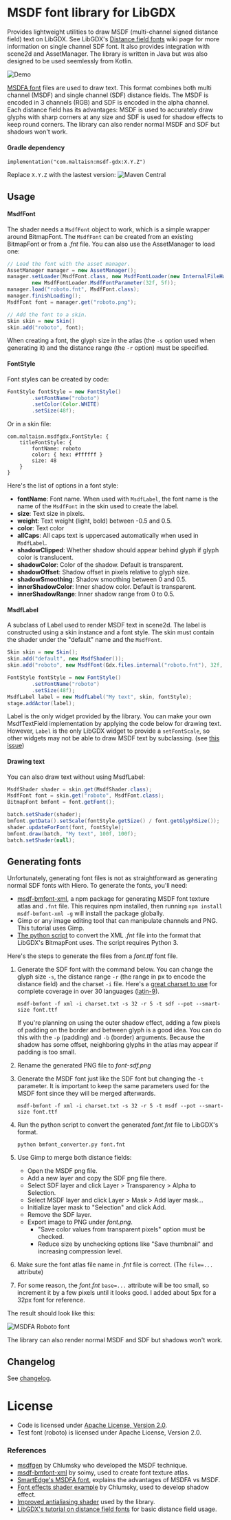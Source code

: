 # MSDF font library for LibGDX
Provides lightweight utilities to draw MSDF (multi-channel signed distance field) 
text on LibGDX. See LibGDX's [Distance field fonts][sdf-libgdx] wiki page for more information on
single channel SDF font. It also provides integration with scene2d and AssetManager. 
The library is written in Java but was also designed to be used seemlessly from Kotlin.

![Demo](demo.gif)

[MSDFA font][msdfa] files are used to draw text. This format combines both
multi channel (MSDF) and single channel (SDF) distance fields. 
The MSDF is encoded in 3 channels (RGB) and SDF is encoded in the alpha channel.
Each distance field has its advantages: MSDF is used to accurately draw glyphs with 
sharp corners at any size and SDF is used for shadow effects to keep round corners.
The library can also render normal MSDF and SDF but shadows won't work.

#### Gradle dependency
```
implementation("com.maltaisn:msdf-gdx:X.Y.Z")
```
Replace `X.Y.Z` with the lastest version: ![Maven Central](https://img.shields.io/maven-central/v/com.maltaisn/msdf-gdx)

## Usage

#### MsdfFont
The shader needs a `MsdfFont` object to work, which is a simple wrapper around BitmapFont.
The `MsdfFont` can be created from an existing BitmapFont or from a *.fnt* file. 
You can also use the AssetManager to load one:
```java
// Load the font with the asset manager.
AssetManager manager = new AssetManager();
manager.setLoader(MsdfFont.class, new MsdfFontLoader(new InternalFileHandleResolver()),
        new MsdfFontLoader.MsdfFontParameter(32f, 5f));
manager.load("roboto.fnt", MsdfFont.class);
manager.finishLoading();
MsdfFont font = manager.get("roboto.png");

// Add the font to a skin.
Skin skin = new Skin()
skin.add("roboto", font);
```
When creating a font, the glyph size in the atlas (the `-s` option used when generating it) 
and the distance range (the `-r` option) must be specified.

#### FontStyle
Font styles can be created by code:
```java
FontStyle fontStyle = new FontStyle()
        .setFontName("roboto")
        .setColor(Color.WHITE)
        .setSize(48f);
```
Or in a skin file:
```libgdxjson
com.maltaisn.msdfgdx.FontStyle: {
    titleFontStyle: {
        fontName: roboto
        color: { hex: #ffffff }
        size: 48
    }
}
```

Here's the list of options in a font style:
- **fontName**: Font name. When used with `MsdfLabel`, the font name is the name of the `MsdfFont` 
  in the skin used to create the label.
- **size**: Text size in pixels.
- **weight**: Text weight (light, bold) between -0.5 and 0.5.
- **color**: Text color
- **allCaps**: All caps text is uppercased automatically when used in `MsdfLabel`.
- **shadowClipped**: Whether shadow should appear behind glyph if glyph color is translucent.
- **shadowColor**: Color of the shadow. Default is transparent.
- **shadowOffset**: Shadow offset in pixels relative to glyph size.
- **shadowSmoothing**: Shadow smoothing between 0 and 0.5.
- **innerShadowColor**: Inner shadow color. Default is transparent.
- **innerShadowRange**: Inner shadow range from 0 to 0.5.

#### MsdfLabel
A subclass of Label used to render MSDF text in scene2d. The label is constructed using a skin instance
and a font style. The skin must contain the shader under the "default" name and the `MsdfFont`.
```java
Skin skin = new Skin();
skin.add("default", new MsdfShader());
skin.add("roboto", new MsdfFont(Gdx.files.internal("roboto.fnt"), 32f, 5f));

FontStyle fontStyle = new FontStyle()
        .setFontName("roboto")
        .setSize(48f);
MsdfLabel label = new MsdfLabel("My text", skin, fontStyle);
stage.addActor(label);
```

Label is the only widget provided by the library. You can make your own MsdfTextField implementation
by applying the code below for drawing text. However, `Label` is the only LibGDX widget to provide
a `setFontScale`, so other widgets may not be able to draw MSDF text by subclassing. 
(see [this issue](https://github.com/libgdx/libgdx/issues/5719))

#### Drawing text
You can also draw text without using MsdfLabel:
```java
MsdfShader shader = skin.get(MsdfShader.class);
MsdfFont font = skin.get("roboto", MsdfFont.class);
BitmapFont bmfont = font.getFont();

batch.setShader(shader);
bmfont.getData().setScale(fontStyle.getSize() / font.getGlyphSize());
shader.updateForFont(font, fontStyle);
bmfont.draw(batch, "My text", 100f, 100f);
batch.setShader(null);
```

## Generating fonts
Unfortunately, generating font files is not as straightforward as generating normal SDF
fonts with Hiero. To generate the fonts, you'll need:
- [msdf-bmfont-xml][msdf-bmfont-xml], a npm package for generating MSDF font texture atlas and `.fnt` file.
  This requires npm installed, then running `npm install msdf-bmfont-xml -g` will install the package globally. 
- Gimp or any image editing tool that can manipulate channels and PNG. This tutorial uses Gimp.
- [The python script][xml-to-fnt] to convert the XML *.fnt* file into the format that LibGDX's BitmapFont uses.
  The script requires Python 3.

Here's the steps to generate the files from a *font.ttf* font file.

1. Generate the SDF font with the command below. You can change the glyph size `-s`, 
   the distance range `-r` (the range in px to encode the distance field) and the charset `-i` file.
   Here's a [great charset to use][charset] for complete coverage in over 30 languages ([latin-9][charset-wiki]).
   ```text
   msdf-bmfont -f xml -i charset.txt -s 32 -r 5 -t sdf --pot --smart-size font.ttf
   ```
   If you're planning on using the outer shadow effect, adding a few pixels of padding on the border
   and between glyph is a good idea. You can do this with the `-p` (padding) and `-b` (border) arguments.
   Because the shadow has some offset, neighboring glyphs in the atlas may appear if padding is too small.

2. Rename the generated PNG file to *font-sdf.png*
3. Generate the MSDF font just like the SDF font but changing the `-t` parameter.
   It is important to keep the same parameters used for the MSDF font since they will be merged afterwards.
   ```text
   msdf-bmfont -f xml -i charset.txt -s 32 -r 5 -t msdf --pot --smart-size font.ttf
   ```
   
4. Run the python script to convert the generated *font.fnt* file to LibGDX's format.
   ```text
   python bmfont_converter.py font.fnt
   ```
  
5. Use Gimp to merge both distance fields:
    - Open the MSDF png file.
    - Add a new layer and copy the SDF png file there.
    - Select SDF layer and click Layer > Transparency > Alpha to Selection.
    - Select MSDF layer and click Layer > Mask > Add layer mask...
    - Initialize layer mask to "Selection" and click Add.
    - Remove the SDF layer.
    - Export image to PNG under *font.png*.
        - "Save color values from transparent pixels" option must be checked.
        - Reduce size by unchecking options like "Save thumbnail" and increasing compression level.
6. Make sure the font atlas file name in *.fnt* file is correct. (The `file=...` attribute)
7. For some reason, the *font.fnt* `base=...` attribute will be too small, so increment it by a few pixels
   until it looks good. I added about 5px for a 32px font for reference.

The result should look like this:

![MSDFA Roboto font](test/assets/font/roboto-32.png)

The library can also render normal MSDF and SDF but shadows won't work.

## Changelog
See [changelog](CHANGELOG.md).

# License
- Code is licensed under [Apache License, Version 2.0](LICENSE).
- Test font (roboto) is licensed under Apache License, Version 2.0.

### References
- [msdfgen][msdfgen] by Chlumsky who developed the MSDF technique.
- [msdf-bmfont-xml][msdf-bmfont-xml] by soimy, used to create font texture atlas.
- [SmartEdge's MSDFA font][msdfa], explains the advantages of MSDFA vs MSDF.
- [Font effects shader example][effects-shader] by Chlumsky, used to develop shadow effect.
- [Improved antialiasing shader][better-aa] used by the library.
- [LibGDX's tutorial on distance field fonts][sdf-libgdx] for basic distance field usage.


[msdfa]: http://inter-illusion.com/assets/I2SmartEdgeManual/SmartEdge.html?WhatSDFFormattouse.html
[msdf-bmfont-xml]: https://github.com/soimy/msdf-bmfont-xml
[msdfgen]: https://github.com/Chlumsky/msdfgen
[xml-to-fnt]: utils/bmfont_converter.py
[charset]: utils/charset.txt
[charset-wiki]: https://en.wikipedia.org/wiki/ISO/IEC_8859-15
[sdf-libgdx]: https://github.com/libgdx/libgdx/wiki/Distance-field-fonts
[effects-shader]: https://gist.github.com/Chlumsky/263c960ae0a7df59afc2da4051eb0553
[better-aa]: https://github.com/Chlumsky/msdfgen/issues/36

